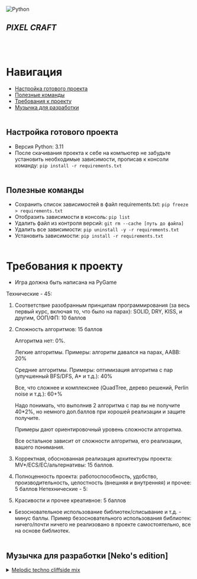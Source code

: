 ![Python](https://img.shields.io/badge/-Python-05122A?style=flat&logo=python)&nbsp;

## *PIXEL CRAFT*
<br /> <br />


# Навигация
 - [Настройка готового проекта](#setting_up_a_project)
 - [Полезные команды](#useful_commands)
 - [Требования к проекту](#project_requirements)
 - [Музычка для разработки](#nekos_music)
<br /> <br />


<a name="setting_up_a_project"></a> 
## Настройка готового проекта
 - Версия Python: 3.11
 - После скачивания проекта к себе на компьютер не забудьте установить необходимые зависимости, прописав к консоли команду:  `pip install -r requirements.txt`
<br /> <br />


<a name="useful_commands"></a> 
## Полезные команды
 - Сохранить список зависимостей в файл requirements.txt: `pip freeze > requirements.txt`
 - Отобразить зависимости в консоль: `pip list`
 - Удалить файл из контроля версий: `git rm --cache [путь до файла]`
 - Удалить все зависимости: `pip uninstall -y -r requirements.txt`
 - Установить зависимости: `pip install -r requirements.txt`
<br /> <br />


<a name="project_requirements"></a> 
# Требования к проекту
- Игра должна быть написана на PyGame

Технические - 45:
1) Соответствие разобранным принципам программирования (за весь первый курс, включая то, что было на парах): SOLID, DRY, KISS, и другим, ООП/ФП: 10 баллов
2) Сложность алгоритмов: 15 баллов


    Алгоритма нет: 0%.

    Легкие алгоритмы. Примеры: алгоритм давался на парах, AABB: 20%

    Средние алгоритмы. Примеры: оптимизация алгоритма с пар (улучшенный BFS/DFS, A* и т.д.): 40%

    Все, что сложнее и комплекснее (QuadTree, дерево решений, Perlin noise и т.д.): 60+%

    Надо понимать, что выполнив 2 алгоритма с пар вы не получите 40*2%, но немного доп.баллов при хорошей реализации и защите получите.

    Примеры дают ориентировочный уровень сложности алгоритма.

    Все остальное зависит от сложности алгоритма, его реализации, вашего понимания.

3) Корректная, обоснованная реализация архитектуры проекта: MV*/ECS/EC/альтернативы: 15 баллов.
4) Полноценность проекта: работоспособность, удобство, производительность, целостность (внешняя и внутренняя) и прочее: 5 баллов
Нетехнические - 5:

1) Красивости и прочее креативное: 5 баллов

- Безосновательное использование библиотек/списывание и т.д. - минус баллы. Пример безосновательного использования библиотек: ничего/почти ничего не реализовано в проекте самостоятельно, все на основе библиотек.
<br /> <br />


<a name="nekos_music"></a>
## Музычка для разработки [Neko's edition]
<details>
  <summary>
    <a href='https://www.youtube.com/watch?v=xaFIBS3V9s4'>Melodic techno cliffside mix</a>
  </summary>
  <img src='data_for_readme/melodic_techno_cliffside_mix.png'></img>
</details>
<br /> <br />
